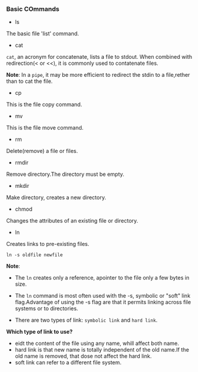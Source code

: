 ### Basic COmmands

- ls

The basic file 'list' command.

- cat

`cat`, an acronym for concatenate, lists a file to stdout. When combined with redirection(< or <<), it is commonly used to contatenate files.

**Note**: In a `pipe`, it may be more efficient to redirect the stdin to a file,rether than to cat the file.

- cp

This is the file copy command.

- mv

This is the file move command.

- rm

Delete(remove) a file or files.

- rmdir

Remove directory.The directory must be empty.

- mkdir

Make directory, creates a new directory.

- chmod

Changes the attributes of an existing file or directory.

- ln

Creates links to pre-existing files.

```shell
ln -s oldfile newfile
```


**Note**:

- The `ln` creates only a reference, apointer to the file only a few bytes in size.

- The `ln` command is most often used with the -s, symbolic or "soft" link flag.Advantage of using the -s flag are that it permits linking across file systems or to directories.

- There are two types of link: `symbolic link` and `hard link`.

**Which type of link to use?**

- eidt the content of the file using any name, whill affect both name.
- hard link is that new name is totally independent of the old name.If the old name is removed, that dose not affect the hard link.
- soft link can refer to a different file system.

